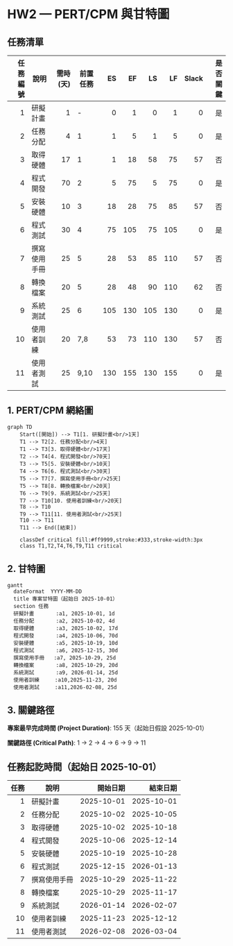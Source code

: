 # HW2 — PERT/CPM 與甘特圖
##  任務清單
|任務編號|說明|需時(天)|前置任務|ES|EF|LS|LF|Slack|是否關鍵|
|---:|---|---:|---|---:|---:|---:|---:|---:|---:|
|1|研擬計畫|1|-|0|1|0|1|0|是|
|2|任務分配|4|1|1|5|1|5|0|是|
|3|取得硬體|17|1|1|18|58|75|57|否|
|4|程式開發|70|2|5|75|5|75|0|是|
|5|安裝硬體|10|3|18|28|75|85|57|否|
|6|程式測試|30|4|75|105|75|105|0|是|
|7|撰寫使用手冊|25|5|28|53|85|110|57|否|
|8|轉換檔案|20|5|28|48|90|110|62|否|
|9|系統測試|25|6|105|130|105|130|0|是|
|10|使用者訓練|20|7,8|53|73|110|130|57|否|
|11|使用者測試|25|9,10|130|155|130|155|0|是|


## 1. PERT/CPM 網絡圖

```mermaid
graph TD
    Start([開始]) --> T1[1. 研擬計畫<br/>1天]
    T1 --> T2[2. 任務分配<br/>4天]
    T1 --> T3[3. 取得硬體<br/>17天]
    T2 --> T4[4. 程式開發<br/>70天]
    T3 --> T5[5. 安裝硬體<br/>10天]
    T4 --> T6[6. 程式測試<br/>30天]
    T5 --> T7[7. 撰寫使用手冊<br/>25天]
    T5 --> T8[8. 轉換檔案<br/>20天]
    T6 --> T9[9. 系統測試<br/>25天]
    T7 --> T10[10. 使用者訓練<br/>20天]
    T8 --> T10
    T9 --> T11[11. 使用者測試<br/>25天]
    T10 --> T11
    T11 --> End([結束])
    
    classDef critical fill:#ff9999,stroke:#333,stroke-width:3px
    class T1,T2,T4,T6,T9,T11 critical
```


## 2. 甘特圖
```mermaid
gantt
  dateFormat  YYYY-MM-DD
  title 專案甘特圖（起始日 2025-10-01）
  section 任務
  研擬計畫       :a1, 2025-10-01, 1d
  任務分配       :a2, 2025-10-02, 4d
  取得硬體       :a3, 2025-10-02, 17d
  程式開發       :a4, 2025-10-06, 70d
  安裝硬體       :a5, 2025-10-19, 10d
  程式測試       :a6, 2025-12-15, 30d
  撰寫使用手冊   :a7, 2025-10-29, 25d
  轉換檔案       :a8, 2025-10-29, 20d
  系統測試       :a9, 2026-01-14, 25d
  使用者訓練     :a10,2025-11-23, 20d
  使用者測試     :a11,2026-02-08, 25d
```

## 3. 關鍵路徑
**專案最早完成時間 (Project Duration)**: 155 天（起始日假設 2025-10-01）

**關鍵路徑 (Critical Path)**: 1 -> 2 -> 4 -> 6 -> 9 -> 11

##  任務起訖時間（起始日 2025-10-01）
|任務|說明|開始日期|結束日期|
|---:|---|---:|---:|
|1|研擬計畫|2025-10-01|2025-10-01|
|2|任務分配|2025-10-02|2025-10-05|
|3|取得硬體|2025-10-02|2025-10-18|
|4|程式開發|2025-10-06|2025-12-14|
|5|安裝硬體|2025-10-19|2025-10-28|
|6|程式測試|2025-12-15|2026-01-13|
|7|撰寫使用手冊|2025-10-29|2025-11-22|
|8|轉換檔案|2025-10-29|2025-11-17|
|9|系統測試|2026-01-14|2026-02-07|
|10|使用者訓練|2025-11-23|2025-12-12|
|11|使用者測試|2026-02-08|2026-03-04|

